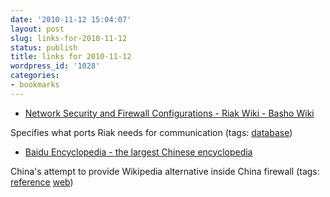 ```yaml
---
date: '2010-11-12 15:04:07'
layout: post
slug: links-for-2010-11-12
status: publish
title: links for 2010-11-12
wordpress_id: '1028'
categories:
- bookmarks
---
```


  * [Network Security and Firewall Configurations - Riak Wiki - Basho Wiki](https://wiki.basho.com/display/RIAK/Network+Security+and+Firewall+Configurations)


Specifies what ports Riak needs for communication (tags: [database](http://www.delicious.com/eob/database))


  * [Baidu Encyclopedia - the largest Chinese encyclopedia](http://baike.baidu.com/)


China's attempt to provide Wikipedia alternative inside China firewall (tags: [reference](http://www.delicious.com/eob/reference) [web](http://www.delicious.com/eob/web))



